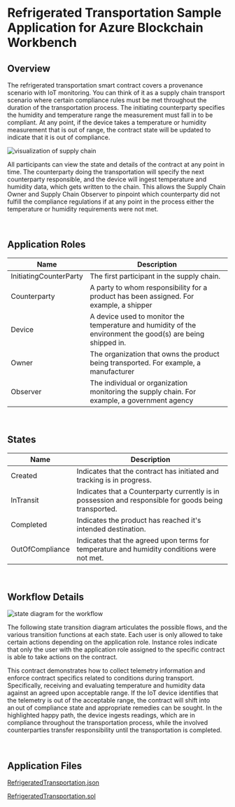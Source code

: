Refrigerated Transportation Sample Application for Azure Blockchain Workbench
=============================================================================

Overview
----------

The refrigerated transportation smart contract covers a provenance scenario with
IoT monitoring. You can think of it as a supply chain transport scenario where
certain compliance rules must be met throughout the duration of the
transportation process. The initiating counterparty specifies the humidity and
temperature range the measurement must fall in to be compliant. At any point, if
the device takes a temperature or humidity measurement that is out of range, the
contract state will be updated to indicate that it is out of compliance.

![visualization of supply chain](https://raw.githubusercontent.com/caleteeter/refrigerated-transportation/master/media/59c0d3080fb4ad63b1e64c8496645d3b.png)

All participants can view the state and details of the contract at any point in
time. The counterparty doing the transportation will specify the next
counterparty responsible, and the device will ingest temperature and humidity
data, which gets written to the chain. This allows the Supply Chain Owner and
Supply Chain Observer to pinpoint which counterparty did not fulfill the
compliance regulations if at any point in the process either the temperature or
humidity requirements were not met.

<br />

Application Roles
------------------
| Name                   | Description                                       |
|------------------------|---------------------------------------------------|
| InitiatingCounterParty | The first participant in the supply chain.        |
| Counterparty           | A party to whom responsibility for a product has been assigned. For example, a shipper |
| Device                 | A device used to monitor the temperature and humidity of the environment the good(s) are being shipped in.
| Owner                  | The organization that owns the product being transported. For example, a manufacturer |
| Observer               | The individual or organization monitoring the supply chain. For example, a government agency |

<br />

States
-------

| Name                   | Description                                       |
|------------------------|---------------------------------------------------|
|Created |Indicates that the contract has initiated and tracking is in progress. |
|InTransit |Indicates that a Counterparty currently is in possession and responsible for goods being transported.|
|Completed |Indicates the product has reached it's intended destination.| 
|OutOfCompliance|Indicates that the agreed upon terms for temperature and humidity conditions were not met.|

<br />

Workflow Details
----------------

![state diagram for the workflow](https://raw.githubusercontent.com/caleteeter/refrigerated-transportation/master/media/73ebae42a69347a7edb762d0f583724a.png)

The following state transition diagram articulates the possible flows, and the
various transition functions at each state. Each user is only allowed to take
certain actions depending on the application role. Instance roles indicate that
only the user with the application role assigned to the specific contract is
able to take actions on the contract.

This contract demonstrates how to collect telemetry information and enforce
contract specifics related to conditions during transport. Specifically,
receiving and evaluating temperature and humidity data against an agreed upon
acceptable range.  If the IoT device identifies that the telemetry is out of the
acceptable range, the contract will shift into an out of compliance state and
appropriate remedies can be sought.  In the highlighted happy path, the device
ingests readings, which are in compliance throughout the transportation process,
while the involved counterparties transfer responsibility until the
transportation is completed.

<br />

Application Files
-----------------
[RefrigeratedTransportation.json](https://raw.githubusercontent.com/caleteeter/refrigerated-transportation/master/RefrigeratedTransportation.json)

[RefrigeratedTransportation.sol](https://raw.githubusercontent.com/caleteeter/refrigerated-transportation/master/contracts/RefrigeratedTransportation.sol)

